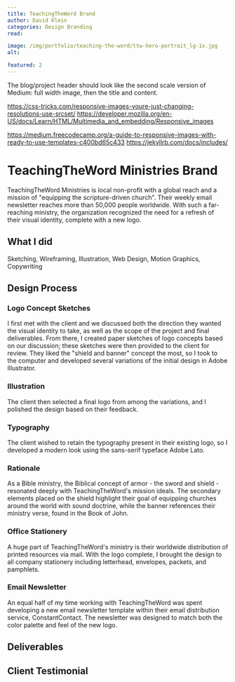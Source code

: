 ```yaml
---
title: TeachingTheWord Brand
author: David Klein
categories: Design Branding
read: 

image: /img/portfolio/teaching-the-word/ttw-hero-portrait_lg-1x.jpg
alt: 

featured: 2
---
```


The blog/project header should look like the second scale version of Medium: full width image, then the title and content.

https://css-tricks.com/responsive-images-youre-just-changing-resolutions-use-srcset/
https://developer.mozilla.org/en-US/docs/Learn/HTML/Multimedia_and_embedding/Responsive_images

https://medium.freecodecamp.org/a-guide-to-responsive-images-with-ready-to-use-templates-c400bd65c433
https://jekyllrb.com/docs/includes/



# TeachingTheWord Ministries Brand

TeachingTheWord Ministries is local non-profit with a global reach and a mission of "equipping the scripture-driven church". Their weekly email newsletter reaches more than 50,000 people worldwide. With such a far-reaching ministry, the organization recognized the need for a refresh of their visual identity, complete with a new logo.

## What I did

Sketching, Wireframing, Illustration, Web Design, Motion Graphics, Copywriting

## Design Process

### Logo Concept Sketches

I first met with the client and we discussed both the direction they wanted the visual identity to take, as well as the scope of the project and final deliverables. From there, I created paper sketches of logo concepts based on our discussion; these sketches were then provided to the client for review. They liked the "shield and banner" concept the most, so I took to the computer and developed several variations of the initial design in Adobe Illustrator.

### Illustration

The client then selected a final logo from among the variations, and I polished the design based on their feedback.

### Typography

The client wished to retain the typography present in their existing logo, so I developed a modern look using the sans-serif typeface Adobe Lato.

### Rationale

As a Bible ministry, the Biblical concept of armor - the sword and shield - resonated deeply with TeachingTheWord's mission ideals. The secondary elements placed on the shield highlight their goal of equipping churches around the world with sound doctrine, while the banner references their ministry verse, found in the Book of John.

### Office Stationery

A huge part of TeachingTheWord's ministry is their worldwide distribution of printed resources via mail. With the logo complete, I brought the design to all company stationery including letterhead, envelopes, packets, and pamphlets.

### Email Newsletter

An equal half of my time working with TeachingTheWord was spent developing a new email newsletter template within their email distribution service, ConstantContact. The newsletter was designed to match both the color palette and feel of the new logo.

## Deliverables

## Client Testimonial